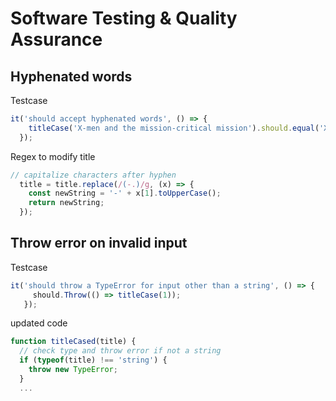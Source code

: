 # Software Testing & Quality Assurance

## Hyphenated words
Testcase
``` javascript
it('should accept hyphenated words', () => {
    titleCase('X-men and the mission-critical mission').should.equal('X-Men and the Mission-Critical Mission');
  });

```

Regex to modify title

``` javascript
// capitalize characters after hyphen
  title = title.replace(/(-.)/g, (x) => {
    const newString = '-' + x[1].toUpperCase();
    return newString;
  });

```

## Throw error on invalid input 
Testcase

``` javascript
it('should throw a TypeError for input other than a string', () => {
     should.Throw(() => titleCase(1));
   });

```

updated code

``` javascript
function titleCased(title) {
  // check type and throw error if not a string
  if (typeof(title) !== 'string') {
    throw new TypeError;
  }
  ...
```

